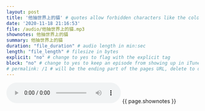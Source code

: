 ```yaml
---
layout: post
title: '他抽世界上的貓' # quotes allow forbidden characters like the colon
date: '2020-11-18 21:16:53'
file: /audio/他抽世界上的貓.mp3
shownotes: 他抽世界上的貓
summary: 他抽世界上的貓
duration: "file_duration" # audio length in min:sec
length: "file_length" # filesize in bytes
explicit: "no" # change to yes to flag with the explicit tag
block: "no" # change to yes to keep an episode from showing up in iTunes
# permalink: /1 # will be the ending part of the pages URL, delete to default to the title
---
```


<audio controls>
<source src="{{site.url}}{{site.baseurl}}{{ page.file }}" type="audio/x-mp3">
Your browser does not support the audio element.
</audio>
{{ page.shownotes }}
